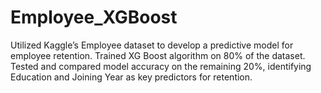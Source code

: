 # Employee_XGBoost
Utilized Kaggle’s Employee dataset to develop a predictive model for employee retention. Trained XG Boost algorithm on 80% of the dataset. Tested and compared model accuracy on the remaining 20%, identifying Education and Joining Year as key predictors for retention.
